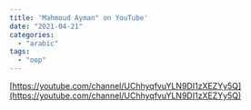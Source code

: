 ```yaml
---
title: 'Mahmoud Ayman" on YouTube'
date: "2021-04-21"
categories:
  - "arabic"
tags:
  - "oop"
---
```


[https://youtube.com/channel/UChhyqfvuYLN9DI1zXEZYy5Q](https://youtube.com/channel/UChhyqfvuYLN9DI1zXEZYy5Q)
